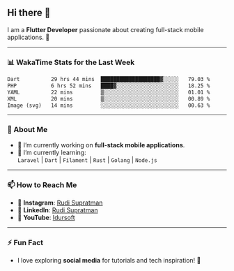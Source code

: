 ## Hi there 👋

I am a **Flutter Developer** passionate about creating full-stack mobile applications. 🚀

---

### 📊 WakaTime Stats for the Last Week
<!--START_SECTION:waka-->

```txt
Dart          29 hrs 44 mins  ███████████████████▓░░░░░   79.03 %
PHP           6 hrs 52 mins   ████▓░░░░░░░░░░░░░░░░░░░░   18.25 %
YAML          22 mins         ▒░░░░░░░░░░░░░░░░░░░░░░░░   01.01 %
XML           20 mins         ▒░░░░░░░░░░░░░░░░░░░░░░░░   00.89 %
Image (svg)   14 mins         ░░░░░░░░░░░░░░░░░░░░░░░░░   00.63 %
```

<!--END_SECTION:waka-->

---

### 🌱 About Me
- 🔭 I’m currently working on **full-stack mobile applications**.
- 🌱 I’m currently learning:  
  `Laravel` | `Dart` | `Filament` | `Rust` | `Golang` | `Node.js`

---

### 📫 How to Reach Me
- 💬 **Instagram**: [Rudi Supratman](https://www.instagram.com/rudisupratman97)  
- 💼 **LinkedIn**: [Rudi Supratman](https://www.linkedin.com/in/rudi-supratman-324233281)  
- 🎥 **YouTube**: [Idursoft](https://www.youtube.com/@adde5863)

---

### ⚡ Fun Fact
- I love exploring **social media** for tutorials and tech inspiration! 🎥
